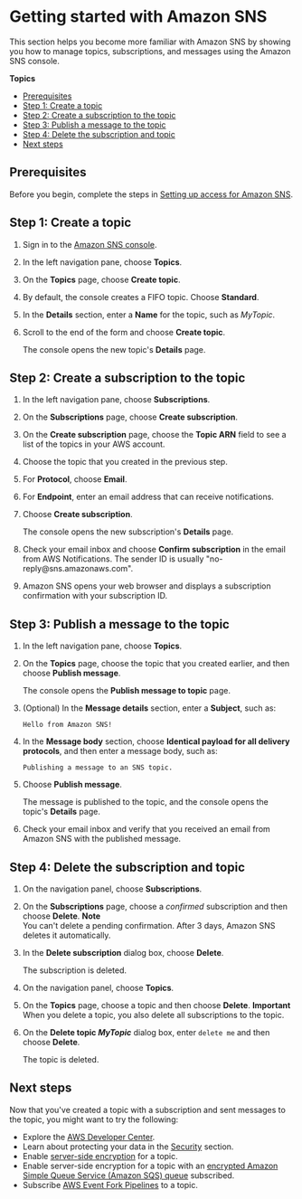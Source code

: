 # Getting started with Amazon SNS<a name="sns-getting-started"></a>

This section helps you become more familiar with Amazon SNS by showing you how to manage topics, subscriptions, and messages using the Amazon SNS console\.

**Topics**
+ [Prerequisites](#sns-prerequisites)
+ [Step 1: Create a topic](#step-create-queue)
+ [Step 2: Create a subscription to the topic](#step-send-message)
+ [Step 3: Publish a message to the topic](#step-receive-delete-message)
+ [Step 4: Delete the subscription and topic](#step-delete-queue)
+ [Next steps](#sns-next-steps-getting-started)

## Prerequisites<a name="sns-prerequisites"></a>

Before you begin, complete the steps in [Setting up access for Amazon SNS](sns-setting-up.md)\.

## Step 1: Create a topic<a name="step-create-queue"></a>

1. Sign in to the [Amazon SNS console](https://console.aws.amazon.com/sns/home)\.

1. In the left navigation pane, choose **Topics**\.

1. On the **Topics** page, choose **Create topic**\.

1. By default, the console creates a FIFO topic\. Choose **Standard**\.

1. In the **Details** section, enter a **Name** for the topic, such as *MyTopic*\.

1. Scroll to the end of the form and choose **Create topic**\.

   The console opens the new topic's **Details** page\.

## Step 2: Create a subscription to the topic<a name="step-send-message"></a>

1. In the left navigation pane, choose **Subscriptions**\.

1. On the **Subscriptions** page, choose **Create subscription**\.

1. On the **Create subscription** page, choose the **Topic ARN** field to see a list of the topics in your AWS account\.

1. Choose the topic that you created in the previous step\.

1. For **Protocol**, choose **Email**\.

1. For **Endpoint**, enter an email address that can receive notifications\.

1. Choose **Create subscription**\.

   The console opens the new subscription's **Details** page\.

1. Check your email inbox and choose **Confirm subscription** in the email from AWS Notifications\. The sender ID is usually "no\-reply@sns\.amazonaws\.com"\.

1. Amazon SNS opens your web browser and displays a subscription confirmation with your subscription ID\.

## Step 3: Publish a message to the topic<a name="step-receive-delete-message"></a>

1. In the left navigation pane, choose **Topics**\.

1. On the **Topics** page, choose the topic that you created earlier, and then choose **Publish message**\.

   The console opens the **Publish message to topic** page\.

1. \(Optional\) In the **Message details** section, enter a **Subject**, such as:

   ```
   Hello from Amazon SNS!
   ```

1. In the **Message body** section, choose **Identical payload for all delivery protocols**, and then enter a message body, such as:

   ```
   Publishing a message to an SNS topic.
   ```

1. Choose **Publish message**\.

   The message is published to the topic, and the console opens the topic's **Details** page\.

1. Check your email inbox and verify that you received an email from Amazon SNS with the published message\.

## Step 4: Delete the subscription and topic<a name="step-delete-queue"></a>

1. On the navigation panel, choose **Subscriptions**\.

1. On the **Subscriptions** page, choose a *confirmed* subscription and then choose **Delete**\.
**Note**  
You can't delete a pending confirmation\. After 3 days, Amazon SNS deletes it automatically\.

1. In the **Delete subscription** dialog box, choose **Delete**\.

   The subscription is deleted\.

1. On the navigation panel, choose **Topics**\.

1. On the **Topics** page, choose a topic and then choose **Delete**\.
**Important**  
When you delete a topic, you also delete all subscriptions to the topic\.

1. On the **Delete topic *MyTopic*** dialog box, enter `delete me` and then choose **Delete**\.

   The topic is deleted\.

## Next steps<a name="sns-next-steps-getting-started"></a>

Now that you've created a topic with a subscription and sent messages to the topic, you might want to try the following:
+ Explore the [AWS Developer Center](https://aws.amazon.com/developer/)\.
+ Learn about protecting your data in the [Security](sns-security.md) section\.
+ Enable [server\-side encryption](sns-enable-encryption-for-topic.md) for a topic\.
+ Enable server\-side encryption for a topic with an [ encrypted Amazon Simple Queue Service \(Amazon SQS\) queue](sns-enable-encryption-for-topic-sqs-queue-subscriptions.md) subscribed\.
+ Subscribe [ AWS Event Fork Pipelines](sns-subscribe-event-fork-pipelines.md) to a topic\.